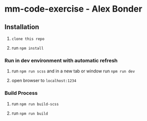 # mm-code-exercise - Alex Bonder

## Installation

1. `clone this repo`

2. run `npm install`

### Run in dev environment with automatic refresh
1. run `npm run scss` and in a new tab or window run `npm run dev`

2. open browser to `localhost:1234`

### Build Process
1. run `npm run build-scss`

2. run `npm run build`
